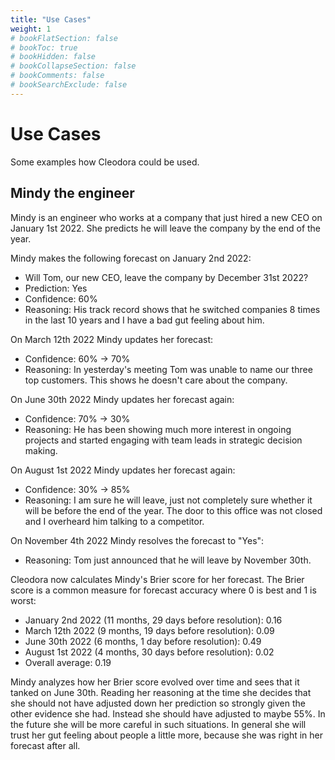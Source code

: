 ```yaml
---
title: "Use Cases"
weight: 1
# bookFlatSection: false
# bookToc: true
# bookHidden: false
# bookCollapseSection: false
# bookComments: false
# bookSearchExclude: false
---
```


# Use Cases

Some examples how Cleodora could be used.

## Mindy the engineer

Mindy is an engineer who works at a company that just hired a new CEO on
January 1st 2022. She predicts he will leave the company by the end of the
year.

Mindy makes the following forecast on January 2nd 2022:

* Will Tom, our new CEO, leave the company by December 31st 2022?
* Prediction: Yes
* Confidence: 60%
* Reasoning: His track record shows that he switched companies 8 times in the
  last 10 years and I have a bad gut feeling about him.

On March 12th 2022 Mindy updates her forecast:

* Confidence: 60% → 70%
* Reasoning: In yesterday's meeting Tom was unable to name our three top
  customers. This shows he doesn't care about the company.

On June 30th 2022 Mindy updates her forecast again:

* Confidence: 70% → 30%
* Reasoning: He has been showing much more interest in ongoing projects and
  started engaging with team leads in strategic decision making.

On August 1st 2022 Mindy updates her forecast again:

* Confidence: 30% → 85%
* Reasoning: I am sure he will leave, just not completely sure whether it will
  be before the end of the year. The door to this office was not closed and I
  overheard him talking to a competitor.

On November 4th 2022 Mindy resolves the forecast to "Yes":

* Reasoning: Tom just announced that he will leave by November 30th.

Cleodora now calculates Mindy's Brier score for her forecast. The Brier score
is a common measure for forecast accuracy where 0 is best and 1 is worst:

* January 2nd 2022 (11 months, 29 days before resolution): 0.16
* March 12th 2022 (9 months, 19 days before resolution): 0.09
* June 30th 2022 (6 months, 1 day before resolution): 0.49
* August 1st 2022 (4 months, 30 days before resolution): 0.02
* Overall average: 0.19

Mindy analyzes how her Brier score evolved over time and sees that it tanked on
June 30th. Reading her reasoning at the time she decides that she should not
have adjusted down her prediction so strongly given the other evidence she had.
Instead she should have adjusted to maybe 55%. In the future she will be more
careful in such situations. In general she will trust her gut feeling about
people a little more, because she was right in her forecast after all.
